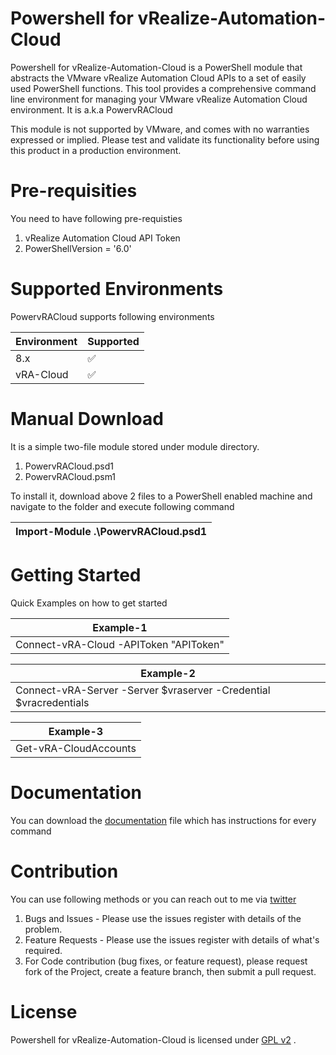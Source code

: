 # Powershell for vRealize-Automation-Cloud


Powershell for vRealize-Automation-Cloud is a PowerShell module that abstracts the VMware vRealize Automation Cloud APIs to a set of easily used PowerShell functions. This tool provides a comprehensive command line environment for managing your VMware vRealize Automation Cloud environment. It is a.k.a PowervRACloud

This module is not supported by VMware, and comes with no warranties expressed or implied. Please test and validate its functionality before using this product in a production environment.

# Pre-requisities 

You need to have following pre-requisties 

1.	vRealize Automation Cloud API Token 
2.	PowerShellVersion = '6.0'

# Supported Environments

PowervRACloud supports following environments

| Environment | Supported |
| --- | --- |
|8.x| :white_check_mark: |
|vRA-Cloud | :white_check_mark: |

# Manual Download

It is a simple two-file module stored under module directory. 

1.	PowervRACloud.psd1
2.	PowervRACloud.psm1

To install it, download above 2 files to a PowerShell enabled machine and navigate to the folder and execute following command

| Import-Module .\PowervRACloud.psd1  |
| ------------- |

# Getting Started

Quick Examples on how to get started 

| Example-1  |
| ------------- |
| Connect-vRA-Cloud -APIToken "APIToken" |

| Example-2  |
| ------------- |
| Connect-vRA-Server -Server $vraserver -Credential $vracredentials |

| Example-3  |
| ------------- |
| Get-vRA-CloudAccounts|


# Documentation

You can download the <a href="https://github.com/munishpalmakhija/powershell-for-vrealize-automation-cloud/blob/master/doc/PowervRACloudDocumentation.html">documentation</a> file which has instructions for every command

# Contribution

You can use following methods or you can reach out to me via <a href="https://twitter.com/powervracloud">twitter</a>

1. Bugs and Issues - Please use the issues register with details of the problem.
2. Feature Requests - Please use the issues register with details of what's required.
3. For Code contribution (bug fixes, or feature request), please request fork of the Project, create a feature branch, then submit a pull request.

# License 

Powershell for vRealize-Automation-Cloud is licensed under <a href="https://github.com/munishpalmakhija/powershell-for-vrealize-automation-cloud/blob/master/LICENSE.txt">GPL v2</a> .